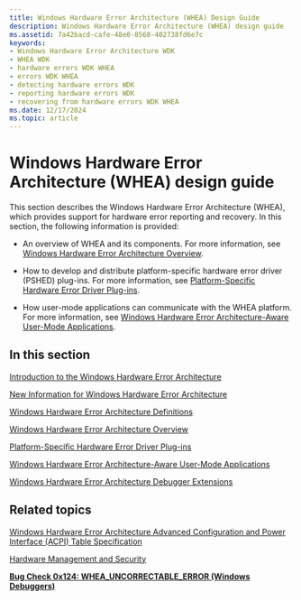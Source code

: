 ```yaml
---
title: Windows Hardware Error Architecture (WHEA) Design Guide
description: Windows Hardware Error Architecture (WHEA) design guide
ms.assetid: 7a42bacd-cafe-48e0-8568-402738fd6e7c
keywords:
- Windows Hardware Error Architecture WDK
- WHEA WDK
- hardware errors WDK WHEA
- errors WDK WHEA
- detecting hardware errors WDK
- reporting hardware errors WDK
- recovering from hardware errors WDK WHEA
ms.date: 12/17/2024
ms.topic: article
---
```


# Windows Hardware Error Architecture (WHEA) design guide

This section describes the Windows Hardware Error Architecture (WHEA), which provides support for hardware error reporting and recovery. In this section, the following information is provided:

- An overview of WHEA and its components. For more information, see [Windows Hardware Error Architecture Overview](windows-hardware-error-architecture-overview.md).

- How to develop and distribute platform-specific hardware error driver (PSHED) plug-ins. For more information, see [Platform-Specific Hardware Error Driver Plug-ins](platform-specific-hardware-error-driver-plug-ins2.md).

- How user-mode applications can communicate with the WHEA platform. For more information, see [Windows Hardware Error Architecture-Aware User-Mode Applications](windows-hardware-error-architecture-aware-user-mode-applications.md).

## In this section

[Introduction to the Windows Hardware Error Architecture](introduction-to-the-windows-hardware-error-architecture.md)

[New Information for Windows Hardware Error Architecture](new-information-for-windows-hardware-error-architecture.md)

[Windows Hardware Error Architecture Definitions](windows-hardware-error-architecture-definitions.md)

[Windows Hardware Error Architecture Overview](windows-hardware-error-architecture-overview.md)

[Platform-Specific Hardware Error Driver Plug-ins](platform-specific-hardware-error-driver-plug-ins2.md)

[Windows Hardware Error Architecture-Aware User-Mode Applications](windows-hardware-error-architecture-aware-user-mode-applications.md)

[Windows Hardware Error Architecture Debugger Extensions](windows-hardware-error-architecture-debugger-extensions.md)

## Related topics

[Windows Hardware Error Architecture Advanced Configuration and Power Interface (ACPI) Table Specification](https://download.microsoft.com/download/9/c/5/9c5b2167-8017-4bae-9fde-d599bac8184a/WHEA_ACPI-tables.docx)  

[Hardware Management and Security](/previous-versions/windows/hardware/design/dn614601(v=vs.85))  

[**Bug Check 0x124: WHEA\_UNCORRECTABLE\_ERROR (Windows Debuggers)**](../debugger/bug-check-0x124---whea-uncorrectable-error.md)